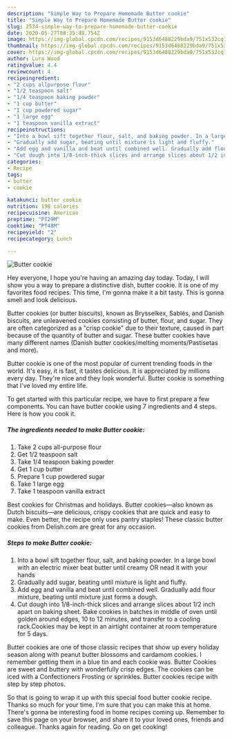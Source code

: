 ```yaml
---
description: "Simple Way to Prepare Homemade Butter cookie"
title: "Simple Way to Prepare Homemade Butter cookie"
slug: 2534-simple-way-to-prepare-homemade-butter-cookie
date: 2020-05-27T08:35:48.754Z
image: https://img-global.cpcdn.com/recipes/9153d6488229bda9/751x532cq70/butter-cookie-recipe-main-photo.jpg
thumbnail: https://img-global.cpcdn.com/recipes/9153d6488229bda9/751x532cq70/butter-cookie-recipe-main-photo.jpg
cover: https://img-global.cpcdn.com/recipes/9153d6488229bda9/751x532cq70/butter-cookie-recipe-main-photo.jpg
author: Lura Wood
ratingvalue: 4.4
reviewcount: 4
recipeingredient:
- "2 cups allpurpose flour"
- "1/2 teaspoon salt"
- "1/4 teaspoon baking powder"
- "1 cup butter"
- "1 cup powdered sugar"
- "1 large egg"
- "1 teaspoon vanilla extract"
recipeinstructions:
- "Into a bowl sift together flour, salt, and baking powder. In a large bowl with an electric mixer beat butter until creamy OR nead it with your hands"
- "Gradually add sugar, beating until mixture is light and fluffy."
- "Add egg and vanilla and beat until combined well. Gradually add flour mixture, beating until mixture just forms a dough."
- "Cut dough into 1/8-inch-thick slices and arrange slices about 1/2 inch apart on baking sheet. Bake cookies in batches in middle of oven until golden around edges, 10 to 12 minutes, and transfer to a cooling rack.Cookies may be kept in an airtight container at room temperature for 5 days."
categories:
- Recipe
tags:
- butter
- cookie

katakunci: butter cookie 
nutrition: 198 calories
recipecuisine: American
preptime: "PT29M"
cooktime: "PT48M"
recipeyield: "2"
recipecategory: Lunch

---
```



![Butter cookie](https://img-global.cpcdn.com/recipes/9153d6488229bda9/751x532cq70/butter-cookie-recipe-main-photo.jpg)

Hey everyone, I hope you're having an amazing day today. Today, I will show you a way to prepare a distinctive dish, butter cookie. It is one of my favorites food recipes. This time, I'm gonna make it a bit tasty. This is gonna smell and look delicious.

Butter cookies (or butter biscuits), known as Brysselkex, Sablés, and Danish biscuits, are unleavened cookies consisting of butter, flour, and sugar. They are often categorized as a &#34;crisp cookie&#34; due to their texture, caused in part because of the quantity of butter and sugar. These butter cookies have many different names (Danish butter cookies/melting moments/Pastisetas and more).

Butter cookie is one of the most popular of current trending foods in the world. It's easy, it is fast, it tastes delicious. It is appreciated by millions every day. They're nice and they look wonderful. Butter cookie is something that I've loved my entire life.


To get started with this particular recipe, we have to first prepare a few components. You can have butter cookie using 7 ingredients and 4 steps. Here is how you cook it.

<!--inarticleads1-->

##### The ingredients needed to make Butter cookie:

1. Take 2 cups all-purpose flour
1. Get 1/2 teaspoon salt
1. Take 1/4 teaspoon baking powder
1. Get 1 cup butter
1. Prepare 1 cup powdered sugar
1. Take 1 large egg
1. Take 1 teaspoon vanilla extract


Best cookies for Christmas and holidays. Butter cookies—also known as Dutch biscuits—are delicious, crispy cookies that are quick and easy to make. Even better, the recipe only uses pantry staples! These classic butter cookies from Delish.com are great for any occasion. 

<!--inarticleads2-->

##### Steps to make Butter cookie:

1. Into a bowl sift together flour, salt, and baking powder. In a large bowl with an electric mixer beat butter until creamy OR nead it with your hands
1. Gradually add sugar, beating until mixture is light and fluffy.
1. Add egg and vanilla and beat until combined well. Gradually add flour mixture, beating until mixture just forms a dough.
1. Cut dough into 1/8-inch-thick slices and arrange slices about 1/2 inch apart on baking sheet. Bake cookies in batches in middle of oven until golden around edges, 10 to 12 minutes, and transfer to a cooling rack.Cookies may be kept in an airtight container at room temperature for 5 days.


Butter cookies are one of those classic recipes that show up every holiday season along with peanut butter blossoms and cardamom cookies. I remember getting them in a blue tin and each cookie was. Butter Cookies are sweet and buttery with wonderfully crisp edges. The cookies can be iced with a Confectioners Frosting or sprinkles. Butter cookies recipe with step by step photos. 

So that is going to wrap it up with this special food butter cookie recipe. Thanks so much for your time. I'm sure that you can make this at home. There's gonna be interesting food in home recipes coming up. Remember to save this page on your browser, and share it to your loved ones, friends and colleague. Thanks again for reading. Go on get cooking!
